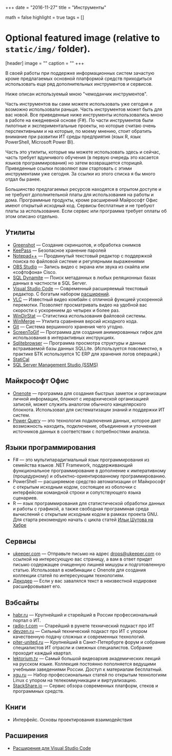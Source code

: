 +++
date = "2016-11-27"
title = "Инструменты"

math = false
highlight = true
tags = []

# Optional featured image (relative to `static/img/` folder).
[header]
image = ""
caption = ""
+++

В своей работы при поддержке информационных систем зачастую кроме предлагаемых основной платформой средств приходиться использовать еще ряд дополнительных инструментов и сервисов.

Ниже описан используемый мною "чемоданчик инструментов".

Часть инструментов вы сами можете использовать уже сегодня и возможно использовали раньше. Часть инструментов может быть для вас новой. Все приведенные ниже инструменты использовались мною в работе на ежедневной основе (F#). По части инструментов были пилотные и экспериментальные проекты, но которые считаю очень перспективными и на которые, по моему мнению, стоит обратить внимание при развитии ИТ среды предприятия (язык R, язык PowerShell, Microsoft Power BI). 

Часть это утилиты, которые мы можете использовать здесь и сейчас, часть требует вдумчивого обучения (в первую очередь это касается языков программирования) но затем возвращается сторицей. Приведенные ссылки позволяют вам стартовать с этими инструментами уже сегодня. За ссылки из этого списка я бы много отдал бы ранее.

Большинство предлагаемых ресурсов находятся в отрытом доступе и не требуют дополнительной платы для использования на работы и дома. Программные продукты, кроме расширений Майрософт Офис имеют открытый исходный код. Сервисы бесплатные и не требуют платы за использование. Если сервис или программа требует оплаты об этом описано отдельно.

## Утилиты

* [Greenshot](http://getgreenshot.org/) &mdash; Создание скриншотов, и обработка снимков
* [KeePass](http://keepass.info/) &mdash; Безопасное хранение паролей
* [Notepad++](https://notepad-plus-plus.org/) &mdash; Продвинутый текстовый редактор с поддержкой поиска по файловой системе и регулярными выражениями
* [OBS Studio](https://obsproject.com/) &mdash; Запись видео с экрана или звука из скайпа или «софтофона» Cisco.
* [SQL Dynamite](https://bitbucket.org/temofey/sqldynamiteinstall/downloads) &mdash; Поиск метаданных в любых реляционных базах данных в частности в SQL Server.
* [Visual Studio Code](https://code.visualstudio.com/) &mdash; Современный расширяемый текстовый редактор. С богатым набором [расширений](code-plugins).
* [VLC](http://www.videolan.org/vlc) &mdash; Известный видео комбайн с отличной функцией ускоренной перемотки. Позволяет просматривать видео на удобной вас скорости с ускорением до четырех и более раз.
* [WinDirStat](https://windirstat.net/) &mdash; Статистика использования файловой системы.
* [WinMerge](http://winmerge.org/) &mdash; Утилита сравнения версий исходного кода.
* [Git](https://githowto.com/ru) &mdash; Система вершинного хранения чего угодно.
* [ScreenToGif](https://screentogif.codeplex.com/) &mdash; Программа для создания анимированных гифок для использования в интерактивных инструкциях.
* [Sqlitebrowser](http://sqlitebrowser.org/) &mdash; Программа просмотра структуры и данных встраиваемой базы данных SQLLite.  (Используется   повсеместно, в практике БТК используется 1С ERP для хранения логов операций.)
* [StatiCal](https://www.stati-cal.com/index.html)
* [SQL Server Management Studio (SSMS)](https://msdn.microsoft.com/ru-ru/library/mt238290.aspx)

## Майкрософт Офис

* [Onenote](https://onenote.com) &mdash;  программа для создания быстрых заметок и организации личной информации, блокнот с иерархической организацией записей, может служить аналогом обычного канцелярского блокнота. Использовал для систематизации знаний и поддержки ИТ систем.
* [Power Query](https://support.office.com/ru-ru/article/Power-Query-%E2%80%94-%D0%BE%D0%B1%D0%B7%D0%BE%D1%80-%D0%B8-%D0%BE%D0%B1%D1%83%D1%87%D0%B5%D0%BD%D0%B8%D0%B5-ed614c81-4b00-4291-bd3a-55d80767f81d) &mdash; это технология подключения данных, которое дает возможность находить, подключение, объединения и уточнения источников данных в соответствии с потребностями анализа.

## Языки программирования

* F# &mdash; это мультипарадигмальный язык программирования из семейства языков .NET Framework, поддерживающий функциональное программирование в дополнение к императивному (процедурному) и объектно-ориентированному программированию.
* PowerShell &mdash; расширяемое средство автоматизации от Майкрософт с открытым исходным кодом, состоящее из оболочки с интерфейсом командной строки и сопутствующего языка сценариев.
* R &mdash; язык программирования для статистической обработки данных и работы с графикой, а также свободная программная среда вычислений с открытым исходным кодом в рамках проекта GNU. Для старта рекомендую начать с цикла статей [Ильи Шутова на Хабре](https://habrahabr.ru/users/i_shutov/topics)

## Сервисы

* [ukeeper.com](ukeeper.com) &mdash; Отправьте письмо на адрес drops@ukeeper.com со ссылкой на интересующую вас страницу, а вам в ответ придет письмо содержащее очищенную лишней мишуры и подготовленную статью. Использовал в комбинации с Onenote для создания коллекции статей по интересующим технологиям.
* [Декодер](https://www.artlebedev.ru/decoder/) &mdash; Если у вас завалялся текст в неизвестной кодировке расшифровывает его.

## Вэбсайты

* [habr.ru](https://habr.ru) &mdash; Крупнейший и старейший в России профессиональный портал о ИТ.
* [radio-t.com](https://radio-t.com) &mdash; Старейший в рунете технический подкаст про ИТ
* [devzen.ru](http://devzen.ru) &mdash; Сильный технический подкаст про ИТ с упором качественную подачу сложных и современных технологий.
* [piter-united.ru]([http://piter-united.ru]) &mdash; Крупнейший в Санкт-Петербурге форум и собрание специалистов ИТ отрасли и смежных специалистов. Собрание проходит каждый квартал.
* [lektorium.tv](https://www.lektorium.tv) &mdash; Самый большой видеоархив академических лекций на русском языке. Коллекция постоянно пополняется ведущими учебными заведениями России. Доступ к материалам бесплатный.
* [xgu.ru](http://xgu.ru) &mdash; Набор профессиональных статей по открытым технологиям Linux с упором на телекоммуникации и виртуализацию.
* [StackShare.io](https://StackShare.io) &mdash; Сервис обзора современных платформ, стеков и программных средств.

## Книги
* Интерфейс. Основы проектирования взаимодействия 

## Расширения

* [Расширения для Visual Studio Code](code-plugins)